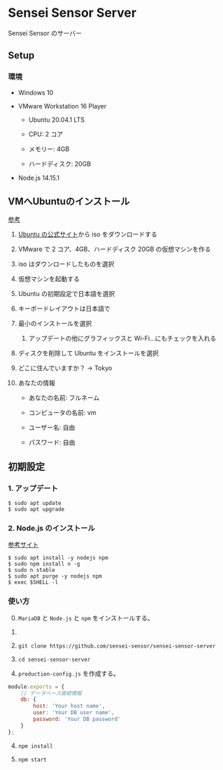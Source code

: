 # Sensei Sensor Server

Sensei Sensor のサーバー

## Setup

### 環境

- Windows 10

- VMware Workstation 16 Player

  - Ubuntu 20.04.1 LTS

  - CPU: 2 コア

  - メモリー: 4GB

  - ハードディスク: 20GB

- Node.js 14.15.1

## VMへUbuntuのインストール

[参考](https://www.gsenjyounoai.com/2020/04/vmware-ubuntu-2004-lts.html)

1. [Ubuntu の公式サイト](https://jp.ubuntu.com/download)から iso をダウンロードする

1. VMware で 2 コア、4GB、ハードディスク 20GB の仮想マシンを作る

1. iso はダウンロードしたものを選択

1. 仮想マシンを起動する

1. Ubuntu の初期設定で日本語を選択

1. キーボードレイアウトは日本語で

1. 最小のインストールを選択

   1. アップデートの他にグラフィックスと Wi-Fi…にもチェックを入れる

1. ディスクを削除して Ubuntu をインストールを選択

1. どこに住んでいますか？ -> Tokyo

1. あなたの情報

   - あなたの名前: フルネーム

   - コンピュータの名前: vm

   - ユーザー名: 自由

   - パスワード: 自由

## 初期設定

### 1. アップデート

```
$ sudo apt update
$ sudo apt upgrade
```

### 2. Node.js のインストール

[参考サイト](https://qiita.com/seibe/items/36cef7df85fe2cefa3ea)

```
$ sudo apt install -y nodejs npm
$ sudo npm install n -g
$ sudo n stable
$ sudo apt purge -y nodejs npm
$ exec $SHELL -l
```

### 使い方

0. `MariaDB` と `Node.js` と `npm` をインストールする。

1. 

2. `git clone https://github.com/sensei-sensor/sensei-sensor-server`

3. `cd sensei-sensor-server`

4. `production-config.js` を作成する。

```JavaScript
module.exports = {
	// データベース接続情報
	db: {
		host: 'Your host name',
		user: 'Your DB user name',
		password: 'Your DB password'
	}
};
```

4. `npm install`

5. `npm start`